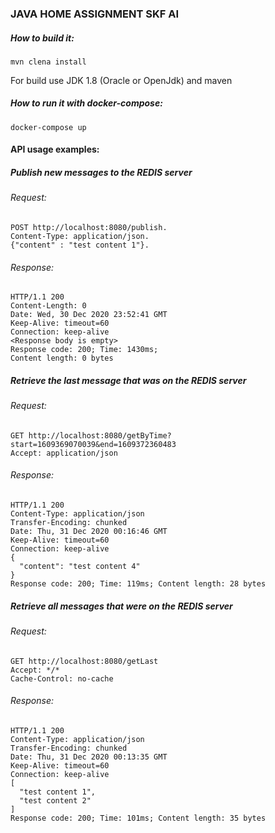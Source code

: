### JAVA HOME ASSIGNMENT SKF AI

##### How to build it:
`mvn clena install
`

For build use JDK 1.8 (Oracle or OpenJdk) and maven
##### How to run it with docker-compose:
`docker-compose up`

#### API usage examples:

##### Publish new messages to the REDIS server 
###### Request:
    POST http://localhost:8080/publish. 
    Content-Type: application/json. 
    {"content" : "test content 1"}. 

###### Response:
    HTTP/1.1 200
    Content-Length: 0
    Date: Wed, 30 Dec 2020 23:52:41 GMT
    Keep-Alive: timeout=60
    Connection: keep-alive
    <Response body is empty>
    Response code: 200; Time: 1430ms; 
    Content length: 0 bytes

##### Retrieve the last message that was on the REDIS server 
###### Request:
    GET http://localhost:8080/getByTime?start=1609369070039&end=1609372360483
    Accept: application/json
###### Response:
    HTTP/1.1 200 
    Content-Type: application/json
    Transfer-Encoding: chunked
    Date: Thu, 31 Dec 2020 00:16:46 GMT
    Keep-Alive: timeout=60
    Connection: keep-alive
    {
      "content": "test content 4"
    }
    Response code: 200; Time: 119ms; Content length: 28 bytes

##### Retrieve all messages that were on the REDIS server
###### Request:
    GET http://localhost:8080/getLast
    Accept: */*
    Cache-Control: no-cache
###### Response:
    HTTP/1.1 200 
    Content-Type: application/json
    Transfer-Encoding: chunked
    Date: Thu, 31 Dec 2020 00:13:35 GMT
    Keep-Alive: timeout=60
    Connection: keep-alive
    [
      "test content 1",
      "test content 2"
    ]
    Response code: 200; Time: 101ms; Content length: 35 bytes
